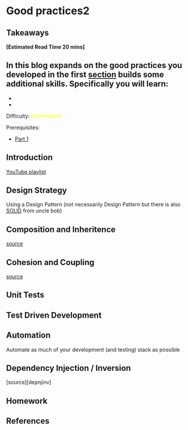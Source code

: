 # Good practices2

## Takeaways

**[Estimated Read Time 20 mins]**

In this blog expands on the good practices you developed in the first [section](good_practices.md) builds some additional skills. Specifically you will learn:
- 
- 
-

Difficulty: <span style="color:yellow">Intermediate</span>

Prerequisites:
- [Part 1](good_practices.md)


## Introduction

[YouTube playlist][playlist]

## Design Strategy

Using a Design Pattern (not necessarily Design Pattern but there is also [SOLID][solid] from uncle bob)

## Composition and Inheritence

[source][compinher]

## Cohesion and Coupling

[source][cohcoup]


## Unit Tests


## Test Driven Development


## Automation

Automate as much of your development (and testing) stack as possible

## Dependency Injection / Inversion

[source][depnjinv]

## Homework


## References

[playlist]: https://youtube.com/playlist?list=PLC0nd42SBTaNuP4iB4L6SJlMaHE71FG6N "Arjan Codes: Python Designs Playlist"

[solid]: https://youtu.be/pTB30aXS77U "Arjan Codes: SOLID"
[depinjinv]: https://youtu.be/2ejbLVkCndI "Arjan Codes: Dependency Inversion and Injection"
[cohcoup]: https://youtu.be/eiDyK_ofPPM "Arjan Codes: Cohesion and Coupling"
[compinher]: https://youtu.be/0mcP8ZpUR38 "Arjan Codes: Composition over Inheritence"
